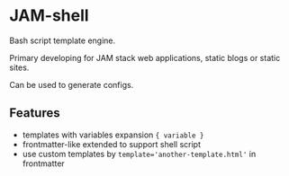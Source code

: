 # JAM-shell

Bash script template engine.

Primary developing for JAM stack web applications, static blogs or static sites.

Can be used to generate configs.

## Features

- templates with variables expansion `{ variable }`
- frontmatter-like extended to support shell script
- use custom templates by `template='another-template.html'` in frontmatter
